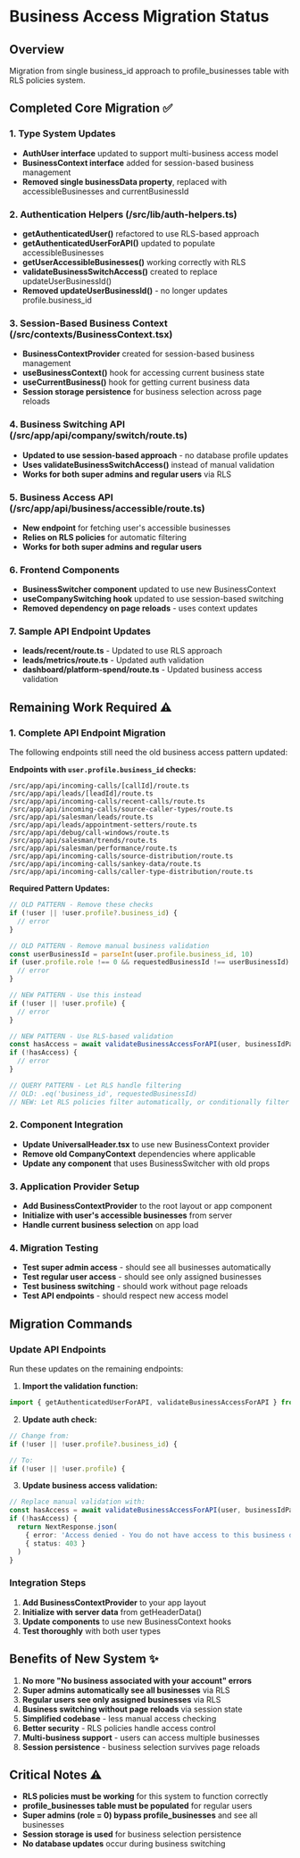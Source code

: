 # Business Access Migration Status

## Overview
Migration from single business_id approach to profile_businesses table with RLS policies system.

## Completed Core Migration ✅

### 1. Type System Updates
- **AuthUser interface** updated to support multi-business access model
- **BusinessContext interface** added for session-based business management
- **Removed single businessData property**, replaced with accessibleBusinesses and currentBusinessId

### 2. Authentication Helpers (/src/lib/auth-helpers.ts)
- **getAuthenticatedUser()** refactored to use RLS-based approach
- **getAuthenticatedUserForAPI()** updated to populate accessibleBusinesses
- **getUserAccessibleBusinesses()** working correctly with RLS
- **validateBusinessSwitchAccess()** created to replace updateUserBusinessId()
- **Removed updateUserBusinessId()** - no longer updates profile.business_id

### 3. Session-Based Business Context (/src/contexts/BusinessContext.tsx)
- **BusinessContextProvider** created for session-based business management
- **useBusinessContext()** hook for accessing current business state
- **useCurrentBusiness()** hook for getting current business data
- **Session storage persistence** for business selection across page reloads

### 4. Business Switching API (/src/app/api/company/switch/route.ts)
- **Updated to use session-based approach** - no database profile updates
- **Uses validateBusinessSwitchAccess()** instead of manual validation
- **Works for both super admins and regular users** via RLS

### 5. Business Access API (/src/app/api/business/accessible/route.ts)
- **New endpoint** for fetching user's accessible businesses
- **Relies on RLS policies** for automatic filtering
- **Works for both super admins and regular users**

### 6. Frontend Components
- **BusinessSwitcher component** updated to use new BusinessContext
- **useCompanySwitching hook** updated to use session-based switching
- **Removed dependency on page reloads** - uses context updates

### 7. Sample API Endpoint Updates
- **leads/recent/route.ts** - Updated to use RLS approach
- **leads/metrics/route.ts** - Updated auth validation
- **dashboard/platform-spend/route.ts** - Updated business access validation

## Remaining Work Required ⚠️

### 1. Complete API Endpoint Migration
The following endpoints still need the old business access pattern updated:

**Endpoints with `user.profile.business_id` checks:**
```
/src/app/api/incoming-calls/[callId]/route.ts
/src/app/api/leads/[leadId]/route.ts
/src/app/api/incoming-calls/recent-calls/route.ts
/src/app/api/incoming-calls/source-caller-types/route.ts
/src/app/api/salesman/leads/route.ts
/src/app/api/leads/appointment-setters/route.ts
/src/app/api/debug/call-windows/route.ts
/src/app/api/salesman/trends/route.ts
/src/app/api/salesman/performance/route.ts
/src/app/api/incoming-calls/source-distribution/route.ts
/src/app/api/incoming-calls/sankey-data/route.ts
/src/app/api/incoming-calls/caller-type-distribution/route.ts
```

**Required Pattern Updates:**
```typescript
// OLD PATTERN - Remove these checks
if (!user || !user.profile?.business_id) {
  // error
}

// OLD PATTERN - Remove manual business validation  
const userBusinessId = parseInt(user.profile.business_id, 10)
if (user.profile.role !== 0 && requestedBusinessId !== userBusinessId) {
  // error
}

// NEW PATTERN - Use this instead
if (!user || !user.profile) {
  // error  
}

// NEW PATTERN - Use RLS-based validation
const hasAccess = await validateBusinessAccessForAPI(user, businessIdParam)
if (!hasAccess) {
  // error
}

// QUERY PATTERN - Let RLS handle filtering
// OLD: .eq('business_id', requestedBusinessId)  
// NEW: Let RLS policies filter automatically, or conditionally filter if businessId provided
```

### 2. Component Integration
- **Update UniversalHeader.tsx** to use new BusinessContext provider
- **Remove old CompanyContext** dependencies where applicable
- **Update any component** that uses BusinessSwitcher with old props

### 3. Application Provider Setup
- **Add BusinessContextProvider** to the root layout or app component
- **Initialize with user's accessible businesses** from server
- **Handle current business selection** on app load

### 4. Migration Testing
- **Test super admin access** - should see all businesses automatically
- **Test regular user access** - should see only assigned businesses
- **Test business switching** - should work without page reloads
- **Test API endpoints** - should respect new access model

## Migration Commands

### Update API Endpoints
Run these updates on the remaining endpoints:

1. **Import the validation function:**
```typescript
import { getAuthenticatedUserForAPI, validateBusinessAccessForAPI } from '@/lib/auth-helpers'
```

2. **Update auth check:**
```typescript
// Change from:
if (!user || !user.profile?.business_id) {

// To:
if (!user || !user.profile) {
```

3. **Update business access validation:**
```typescript
// Replace manual validation with:
const hasAccess = await validateBusinessAccessForAPI(user, businessIdParam)
if (!hasAccess) {
  return NextResponse.json(
    { error: 'Access denied - You do not have access to this business data' },
    { status: 403 }
  )
}
```

### Integration Steps
1. **Add BusinessContextProvider** to your app layout
2. **Initialize with server data** from getHeaderData()
3. **Update components** to use new BusinessContext hooks
4. **Test thoroughly** with both user types

## Benefits of New System ✨

1. **No more "No business associated with your account" errors**
2. **Super admins automatically see all businesses** via RLS
3. **Regular users see only assigned businesses** via RLS  
4. **Business switching without page reloads** via session state
5. **Simplified codebase** - less manual access checking
6. **Better security** - RLS policies handle access control
7. **Multi-business support** - users can access multiple businesses
8. **Session persistence** - business selection survives page reloads

## Critical Notes ⚠️

- **RLS policies must be working** for this system to function correctly
- **profile_businesses table must be populated** for regular users
- **Super admins (role = 0) bypass profile_businesses** and see all businesses
- **Session storage is used** for business selection persistence
- **No database updates** occur during business switching